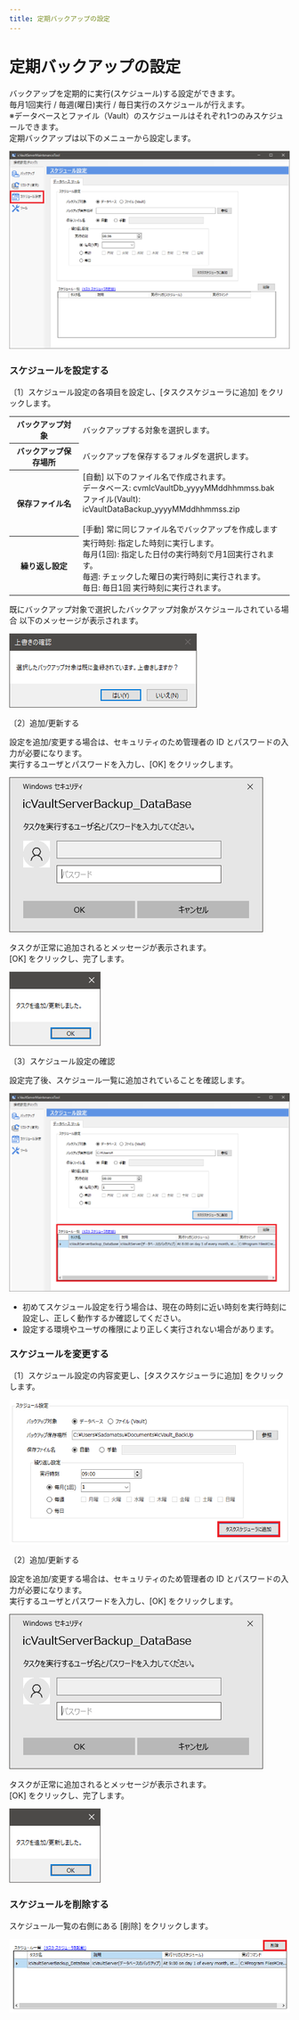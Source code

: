 ```yaml
---
title: 定期バックアップの設定
---
```


# 定期バックアップの設定
バックアップを定期的に実行(スケジュール)する設定ができます。<br>
毎月1回実行 / 毎週(曜日)実行 / 毎日実行のスケジュールが行えます。<br>
※データベースとファイル（Vault）のスケジュールはそれぞれ1つのみスケジュールできます。<br>
定期バックアップは以下のメニューから設定します。

![スケジュール設定](./img/BU_reg_001.png)


### スケジュールを設定する

〔1〕スケジュール設定の各項目を設定し、[タスクスケジューラに追加] をクリックします。

<table>
<tr>
<th>バックアップ対象</th>
<td>バックアップする対象を選択します。</td>
</tr>
<tr>
<th>バックアップ保存場所</th>
<td>バックアップを保存するフォルダを選択します。</td>
</tr>
<tr>
<th>保存ファイル名</th>
<td>[自動] 以下のファイル名で作成されます。<br>
データベース: cvmIcVaultDb_yyyyMMddhhmmss.bak<br>
ファイル(Vault): icVaultDataBackup_yyyyMMddhhmmss.zip<br>
<br>
[手動] 常に同じファイル名でバックアップを作成します
</td>
<tr>
<th>繰り返し設定</th>
<td>実行時刻:   指定した時刻に実行します。<br>
毎月(1回):  指定した日付の実行時刻で月1回実行されます。<br>
毎週:       チェックした曜日の実行時刻に実行されます。<br>
毎日:       毎日1回 実行時刻に実行されます。
</td>
</tr>
</table>


既にバックアップ対象で選択したバックアップ対象がスケジュールされている場合
以下のメッセージが表示されます。

![既存の設定がある場合](./img/BU_reg_002.png)

〔2〕追加/更新する

設定を追加/変更する場合は、セキュリティのため管理者の ID とパスワードの入力が必要になります。<br>
実行するユーザとパスワードを入力し、[OK] をクリックします。

![IDとパスワード](./img/BU_reg_003.png)

タスクが正常に追加されるとメッセージが表示されます。<br>
[OK] をクリックし、完了します。

![完了画面](./img/BU_reg_004.png)


〔3〕スケジュール設定の確認

設定完了後、スケジュール一覧に追加されていることを確認します。

![設定の確認](./img/BU_reg_005.png)

<div class="note">
<ul>
<li>初めてスケジュール設定を行う場合は、現在の時刻に近い時刻を実行時刻に設定し、正しく動作するか確認してください。</li>
<li>設定する環境やユーザの権限により正しく実行されない場合があります。</li>
</ul>
</div>


### スケジュールを変更する

〔1〕スケジュール設定の内容変更し、[タスクスケジューラに追加] をクリックします。

![変更](./img/BU_reg_006.png)

〔2〕追加/更新する

設定を追加/変更する場合は、セキュリティのため管理者の ID とパスワードの入力が必要になります。<br>
実行するユーザとパスワードを入力し、[OK] をクリックします。

![IDとパスワード](./img/BU_reg_003.png)

タスクが正常に追加されるとメッセージが表示されます。<br>
[OK] をクリックし、完了します。

![完了画面](./img/BU_reg_004.png)


### スケジュールを削除する
スケジュール一覧の右側にある [削除] をクリックします。

![スケジュールの削除](./img/BU_reg_007.png)

